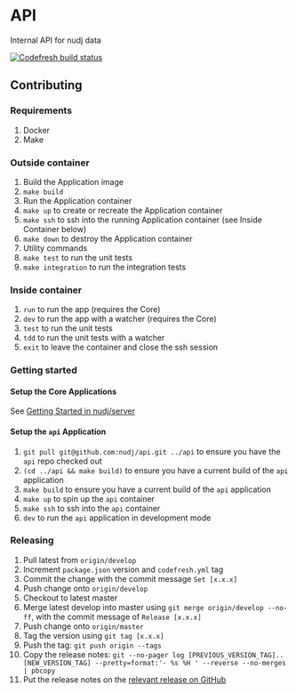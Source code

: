 # API

Internal API for nudj data

[![Codefresh build status]( https://g.codefresh.io/api/badges/build?repoOwner=nudj&repoName=api&branch=master&pipelineName=api&accountName=collingo&key=eyJhbGciOiJIUzI1NiJ9.NThhZDVhYzdhOGU4YWUwMTAwMzQ4MTcz.LswrznCGW0BHHD1jCDCg-EWQm_-4_j0qwWCvUTZcCYA&type=cf-1)]( https://g.codefresh.io/repositories/nudj/api/builds?filter=trigger:build;branch:master;service:58beeff76c43a40100f9f561~api)

## Contributing

### Requirements

1. Docker
1. Make

### Outside container

1. Build the Application image
  1. `make build`
1. Run the Application container
  1. `make up` to create or recreate the Application container
  1. `make ssh` to ssh into the running Application container (see Inside Container below)
  1. `make down` to destroy the Application container
1. Utility commands
  1. `make test` to run the unit tests
  1. `make integration` to run the integration tests

### Inside container

1. `run` to run the app (requires the Core)
1. `dev` to run the app with a watcher (requires the Core)
1. `test` to run the unit tests
1. `tdd` to run the unit tests with a watcher
1. `exit` to leave the container and close the ssh session

### Getting started

#### Setup the Core Applications

See [Getting Started in nudj/server](https://github.com/nudj/server#getting-started)

#### Setup the `api` Application

1. `git pull git@github.com:nudj/api.git ../api` to ensure you have the `api` repo checked out
1. `(cd ../api && make build)` to ensure you have a current build of the `api` application
1. `make build` to ensure you have a current build of the `api` application
1. `make up` to spin up the `api` container
1. `make ssh` to ssh into the `api` container
1. `dev` to run the `api` application in development mode

### Releasing

1. Pull latest from `origin/develop`
1. Increment `package.json` version and `codefresh.yml` tag
1. Commit the change with the commit message `Set [x.x.x]`
1. Push change onto `origin/develop`
1. Checkout to latest master
1. Merge latest develop into master using `git merge origin/develop --no-ff`, with the commit message of `Release [x.x.x]`
1. Push change onto `origin/master`
1. Tag the version using `git tag [x.x.x]`
1. Push the tag: `git push origin --tags`
1. Copy the release notes: `git --no-pager log [PREVIOUS_VERSION_TAG]..[NEW_VERSION_TAG] --pretty=format:'- %s %H ' --reverse --no-merges | pbcopy`
1. Put the release notes on the [relevant release on GitHub](https://github.com/nudj/api/releases)

